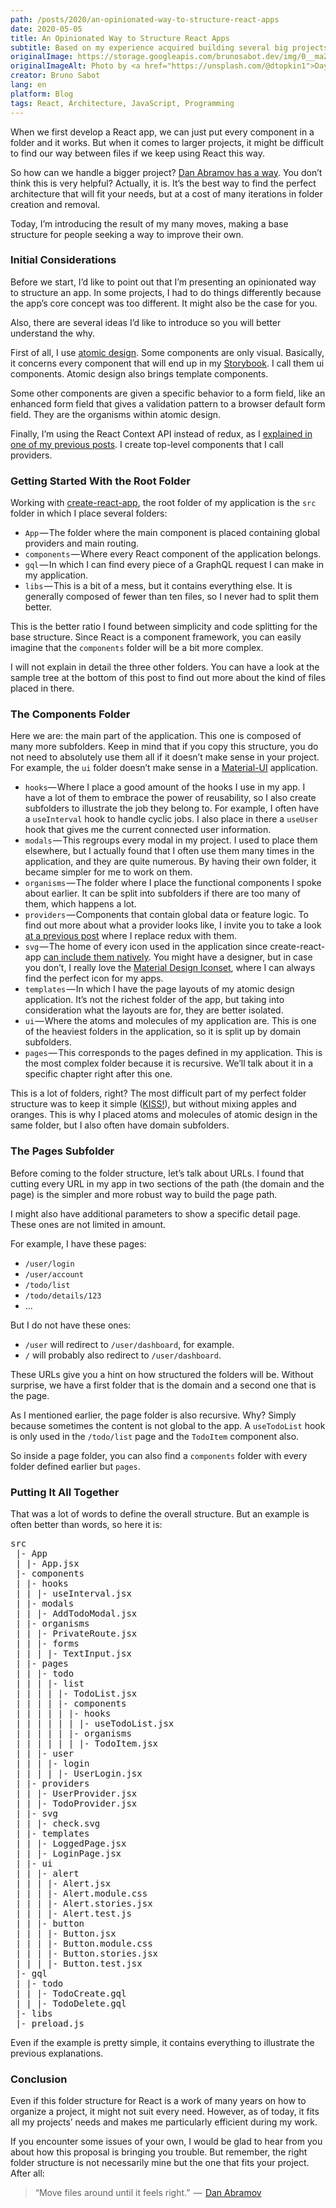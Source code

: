 ```yaml
---
path: /posts/2020/an-opinionated-way-to-structure-react-apps
date: 2020-05-05
title: An Opinionated Way to Structure React Apps
subtitle: Based on my experience acquired building several big projects
originalImage: https://storage.googleapis.com/brunosabot.dev/img/0__maZNyBAhbf1Ol2Uj.jpg
originalImageAlt: Photo by <a href="https://unsplash.com/@dtopkin1">Dayne Topkin</a> on <a href="https://unsplash.com">Unsplash</a>.
creator: Bruno Sabot
lang: en
platform: Blog
tags: React, Architecture, JavaScript, Programming
---
```


When we first develop a React app, we can just put every component in a folder and it works. But when it comes to larger projects, it might be difficult to find our way between files if we keep using React this way.

So how can we handle a bigger project? [Dan Abramov has a way](https://react-file-structure.surge.sh/). You don’t think this is very helpful? Actually, it is. It’s the best way to find the perfect architecture that will fit your needs, but at a cost of many iterations in folder creation and removal.

Today, I’m introducing the result of my many moves, making a base structure for people seeking a way to improve their own.

### Initial Considerations

Before we start, I’d like to point out that I’m presenting an opinionated way to structure an app. In some projects, I had to do things differently because the app’s core concept was too different. It might also be the case for you.

Also, there are several ideas I’d like to introduce so you will better understand the why.

First of all, I use [atomic design](https://atomicdesign.bradfrost.com/). Some components are only visual. Basically, it concerns every component that will end up in my [Storybook](https://storybook.js.org/). I call them ui components. Atomic design also brings template components.

Some other components are given a specific behavior to a form field, like an enhanced form field that gives a validation pattern to a browser default form field. They are the organisms within atomic design.

Finally, I’m using the React Context API instead of redux, as I [explained in one of my previous posts](https://medium.com/@brunosabot/how-i-dropped-redux-for-the-context-api-7338d481e179). I create top-level components that I call providers.

### Getting Started With the Root Folder

Working with [create-react-app](https://create-react-app.dev/), the root folder of my application is the `src` folder in which I place several folders:

- `App` — The folder where the main component is placed containing global providers and main routing.
- `components` — Where every React component of the application belongs.
- `gql` — In which I can find every piece of a GraphQL request I can make in my application.
- `libs` — This is a bit of a mess, but it contains everything else. It is generally composed of fewer than ten files, so I never had to split them better.

This is the better ratio I found between simplicity and code splitting for the base structure. Since React is a component framework, you can easily imagine that the `components` folder will be a bit more complex.

I will not explain in detail the three other folders. You can have a look at the sample tree at the bottom of this post to find out more about the kind of files placed in there.

### The Components Folder

Here we are: the main part of the application. This one is composed of many more subfolders. Keep in mind that if you copy this structure, you do not need to absolutely use them all if it doesn’t make sense in your project. For example, the `ui` folder doesn’t make sense in a [Material-UI](https://material-ui.com/) application.

- `hooks`— Where I place a good amount of the hooks I use in my app. I have a lot of them to embrace the power of reusability, so I also create subfolders to illustrate the job they belong to. For example, I often have a `useInterval` hook to handle cyclic jobs. I also place in there a `useUser` hook that gives me the current connected user information.
- `modals` — This regroups every modal in my project. I used to place them elsewhere, but I actually found that I often use them many times in the application, and they are quite numerous. By having their own folder, it became simpler for me to work on them.
- `organisms` — The folder where I place the functional components I spoke about earlier. It can be split into subfolders if there are too many of them, which happens a lot.
- `providers` — Components that contain global data or feature logic. To find out more about what a provider looks like, I invite you to take a look [at a previous post](https://medium.com/better-programming/how-i-dropped-redux-for-the-context-api-7338d481e179) where I replace redux with them.
- `svg` — The home of every icon used in the application since create-react-app [can include them natively](https://create-react-app.dev/docs/adding-images-fonts-and-files/#adding-svgs). You might have a designer, but in case you don’t, I really love the [Material Design Iconset](https://materialdesignicons.com/), where I can always find the perfect icon for my apps.
- `templates` — In which I have the page layouts of my atomic design application. It’s not the richest folder of the app, but taking into consideration what the layouts are for, they are better isolated.
- `ui` — Where the atoms and molecules of my application are. This is one of the heaviest folders in the application, so it is split up by domain subfolders.
- `pages` — This corresponds to the pages defined in my application. This is the most complex folder because it is recursive. We’ll talk about it in a specific chapter right after this one.

This is a lot of folders, right? The most difficult part of my perfect folder structure was to keep it simple ([KISS!](https://en.wikipedia.org/wiki/KISS_principle)), but without mixing apples and oranges. This is why I placed atoms and molecules of atomic design in the same folder, but I also often have domain subfolders.

### The Pages Subfolder

Before coming to the folder structure, let’s talk about URLs. I found that cutting every URL in my app in two sections of the path (the domain and the page) is the simpler and more robust way to build the page path.

I might also have additional parameters to show a specific detail page. These ones are not limited in amount.

For example, I have these pages:

- `/user/login`
- `/user/account`
- `/todo/list`
- `/todo/details/123`
- …

But I do not have these ones:

- `/user` will redirect to `/user/dashboard`, for example.
- `/` will probably also redirect to `/user/dashboard`.

These URLs give you a hint on how structured the folders will be. Without surprise, we have a first folder that is the domain and a second one that is the page.

As I mentioned earlier, the page folder is also recursive. Why? Simply because sometimes the content is not global to the app. A `useTodoList` hook is only used in the `/todo/list` page and the `TodoItem` component also.

So inside a page folder, you can also find a `components` folder with every folder defined earlier but `pages`.

### Putting It All Together

That was a lot of words to define the overall structure. But an example is often better than words, so here it is:

<pre>
src  
 |- App  
 | |- App.jsx  
 |- components  
 | |- hooks  
 | | |- useInterval.jsx  
 | |- modals  
 | | |- AddTodoModal.jsx  
 | |- organisms  
 | | |- PrivateRoute.jsx  
 | | |- forms  
 | | | |- TextInput.jsx  
 | |- pages  
 | | |- todo  
 | | | |- list  
 | | | | |- TodoList.jsx  
 | | | | |- components  
 | | | | | |- hooks  
 | | | | | | |- useTodoList.jsx  
 | | | | | |- organisms  
 | | | | | | |- TodoItem.jsx  
 | | |- user  
 | | | |- login  
 | | | | |- UserLogin.jsx  
 | |- providers  
 | | |- UserProvider.jsx  
 | | |- TodoProvider.jsx  
 | |- svg  
 | | |- check.svg  
 | |- templates  
 | | |- LoggedPage.jsx  
 | | |- LoginPage.jsx  
 | |- ui  
 | | |- alert  
 | | | |- Alert.jsx  
 | | | |- Alert.module.css  
 | | | |- Alert.stories.jsx  
 | | | |- Alert.test.js  
 | | |- button  
 | | | |- Button.jsx  
 | | | |- Button.module.css  
 | | | |- Button.stories.jsx  
 | | | |- Button.test.jsx  
 |- gql  
 | |- todo  
 | | |- TodoCreate.gql  
 | | |- TodoDelete.gql  
 |- libs  
 |- preload.js
</pre>

Even if the example is pretty simple, it contains everything to illustrate the previous explanations.

### Conclusion

Even if this folder structure for React is a work of many years on how to organize a project, it might not suit every need. However, as of today, it fits all my projects’ needs and makes me particularly efficient during my work.

If you encounter some issues of your own, I would be glad to hear from you about how this proposal is bringing you trouble. But remember, the right folder structure is not necessarily mine but the one that fits your project. After all:

<blockquote>“Move files around until it feels right.”  —  <a href="https://react-file-structure.surge.sh/">Dan Abramov</a></blockquote>
